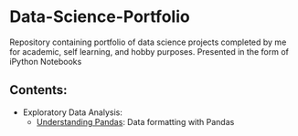 # Data-Science-Portfolio
Repository containing portfolio of data science projects completed by me for academic, self learning, and hobby purposes. Presented in the form of iPython Notebooks
## Contents:
- Exploratory Data Analysis:
  - [Understanding Pandas](https://github.com/aryangupta309/Data-Science-Portfolio/tree/main/1.%20Pandas%20Basics%20Exercises): Data formatting with Pandas
